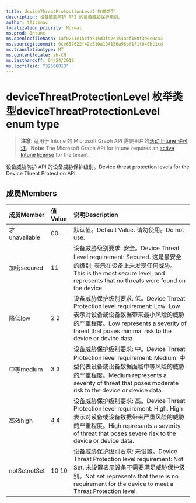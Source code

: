 ```yaml
---
title: deviceThreatProtectionLevel 枚举类型
description: 设备威胁防护 API 的设备威胁保护级别。
author: tfitzmac
localization_priority: Normal
ms.prod: Intune
ms.openlocfilehash: 1af0231e15cfa815d3fd2e154adf180f3e0c0c43
ms.sourcegitcommit: 0ce657622f42c510a104156a96bf1f1f040bc1cd
ms.translationtype: MT
ms.contentlocale: zh-CN
ms.lasthandoff: 04/24/2019
ms.locfileid: "32566813"
---
```

# <a name="devicethreatprotectionlevel-enum-type"></a><span data-ttu-id="9411a-103">deviceThreatProtectionLevel 枚举类型</span><span class="sxs-lookup"><span data-stu-id="9411a-103">deviceThreatProtectionLevel enum type</span></span>

> <span data-ttu-id="9411a-104">**注意:** 适用于 Intune 的 Microsoft Graph API 需要租户的[活动 Intune 许可证](https://go.microsoft.com/fwlink/?linkid=839381)。</span><span class="sxs-lookup"><span data-stu-id="9411a-104">**Note:** The Microsoft Graph API for Intune requires an [active Intune license](https://go.microsoft.com/fwlink/?linkid=839381) for the tenant.</span></span>

<span data-ttu-id="9411a-105">设备威胁防护 API 的设备威胁保护级别。</span><span class="sxs-lookup"><span data-stu-id="9411a-105">Device threat protection levels for the Device Threat Protection API.</span></span>

## <a name="members"></a><span data-ttu-id="9411a-106">成员</span><span class="sxs-lookup"><span data-stu-id="9411a-106">Members</span></span>
|<span data-ttu-id="9411a-107">成员</span><span class="sxs-lookup"><span data-stu-id="9411a-107">Member</span></span>|<span data-ttu-id="9411a-108">值</span><span class="sxs-lookup"><span data-stu-id="9411a-108">Value</span></span>|<span data-ttu-id="9411a-109">说明</span><span class="sxs-lookup"><span data-stu-id="9411a-109">Description</span></span>|
|:---|:---|:---|
|<span data-ttu-id="9411a-110">才</span><span class="sxs-lookup"><span data-stu-id="9411a-110">unavailable</span></span>|<span data-ttu-id="9411a-111">0</span><span class="sxs-lookup"><span data-stu-id="9411a-111">0</span></span>|<span data-ttu-id="9411a-112">默认值。</span><span class="sxs-lookup"><span data-stu-id="9411a-112">Default Value.</span></span> <span data-ttu-id="9411a-113">请勿使用。</span><span class="sxs-lookup"><span data-stu-id="9411a-113">Do not use.</span></span>|
|<span data-ttu-id="9411a-114">加密</span><span class="sxs-lookup"><span data-stu-id="9411a-114">secured</span></span>|<span data-ttu-id="9411a-115">1</span><span class="sxs-lookup"><span data-stu-id="9411a-115">1</span></span>|<span data-ttu-id="9411a-116">设备威胁级别要求: 安全。</span><span class="sxs-lookup"><span data-stu-id="9411a-116">Device Threat Level requirement: Secured.</span></span> <span data-ttu-id="9411a-117">这是最安全的级别, 表示在设备上未发现任何威胁。</span><span class="sxs-lookup"><span data-stu-id="9411a-117">This is the most secure level, and represents that no threats were found on the device.</span></span>|
|<span data-ttu-id="9411a-118">降低</span><span class="sxs-lookup"><span data-stu-id="9411a-118">low</span></span>|<span data-ttu-id="9411a-119">2 </span><span class="sxs-lookup"><span data-stu-id="9411a-119">2</span></span>|<span data-ttu-id="9411a-120">设备威胁保护级别要求: 低。</span><span class="sxs-lookup"><span data-stu-id="9411a-120">Device Threat Protection level requirement: Low.</span></span> <span data-ttu-id="9411a-121">Low 表示对设备或设备数据带来最小风险的威胁的严重程度。</span><span class="sxs-lookup"><span data-stu-id="9411a-121">Low represents a severity of threat that poses minimal risk to the device or device data.</span></span>|
|<span data-ttu-id="9411a-122">中等</span><span class="sxs-lookup"><span data-stu-id="9411a-122">medium</span></span>|<span data-ttu-id="9411a-123">3 </span><span class="sxs-lookup"><span data-stu-id="9411a-123">3</span></span>|<span data-ttu-id="9411a-124">设备威胁保护级别要求: 中。</span><span class="sxs-lookup"><span data-stu-id="9411a-124">Device Threat Protection level requirement: Medium.</span></span> <span data-ttu-id="9411a-125">中型代表设备或设备数据面临中等风险的威胁的严重程度。</span><span class="sxs-lookup"><span data-stu-id="9411a-125">Medium represents a severity of threat that poses moderate risk to the device or device data.</span></span>|
|<span data-ttu-id="9411a-126">高效</span><span class="sxs-lookup"><span data-stu-id="9411a-126">high</span></span>|<span data-ttu-id="9411a-127">4 </span><span class="sxs-lookup"><span data-stu-id="9411a-127">4</span></span>|<span data-ttu-id="9411a-128">设备威胁保护级别要求: 高。</span><span class="sxs-lookup"><span data-stu-id="9411a-128">Device Threat Protection level requirement: High.</span></span> <span data-ttu-id="9411a-129">High 表示对设备或设备数据带来严重风险的威胁的严重程度。</span><span class="sxs-lookup"><span data-stu-id="9411a-129">High represents a severity of threat that poses severe risk to the device or device data.</span></span>|
|<span data-ttu-id="9411a-130">notSet</span><span class="sxs-lookup"><span data-stu-id="9411a-130">notSet</span></span>|<span data-ttu-id="9411a-131">10 </span><span class="sxs-lookup"><span data-stu-id="9411a-131">10</span></span>|<span data-ttu-id="9411a-132">设备威胁保护级别要求: 未设置。</span><span class="sxs-lookup"><span data-stu-id="9411a-132">Device Threat Protection level requirement: Not Set.</span></span> <span data-ttu-id="9411a-133">未设置表示设备不需要满足威胁保护级别。</span><span class="sxs-lookup"><span data-stu-id="9411a-133">Not set represents that there is no requirement for the device to meet a Threat Protection level.</span></span>|



